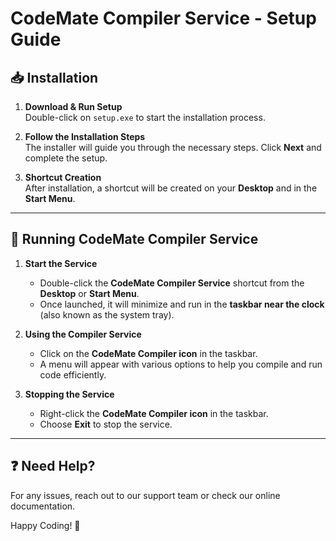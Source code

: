 # CodeMate Compiler Service - Setup Guide

## 📥 Installation

1. **Download & Run Setup**  
   Double-click on `setup.exe` to start the installation process.

2. **Follow the Installation Steps**  
   The installer will guide you through the necessary steps. Click **Next** and complete the setup.

3. **Shortcut Creation**  
   After installation, a shortcut will be created on your **Desktop** and in the **Start Menu**.

---

## 🚀 Running CodeMate Compiler Service

1. **Start the Service**  
   - Double-click the **CodeMate Compiler Service** shortcut from the **Desktop** or **Start Menu**.
   - Once launched, it will minimize and run in the **taskbar near the clock** (also known as the system tray).

2. **Using the Compiler Service**  
   - Click on the **CodeMate Compiler icon** in the taskbar.
   - A menu will appear with various options to help you compile and run code efficiently.

3. **Stopping the Service**  
   - Right-click the **CodeMate Compiler icon** in the taskbar.
   - Choose **Exit** to stop the service.

---

## ❓ Need Help?
For any issues, reach out to our support team or check our online documentation.

Happy Coding! 🎉

